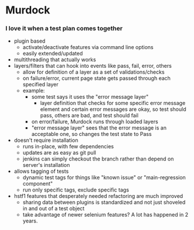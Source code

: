 Murdock
=======

### I love it when a test plan comes together


- plugin based
    - activate/deactivate features via command line options
    - easily extended/updated
- multithreading that actually works
- layers/filters that can hook into events like pass, fail, error, others
    - allow for definition of a layer as a set of validations/checks
    - on failure/error, current page state gets passed through each specified layer
    - example:
        - some test says it uses the "error message layer"
            - layer definition that checks for some specific error message element and certain error messages are okay, so test should pass, others are bad, and test should fail
        - on error/failure, Murdock runs through loaded layers
        - "error message layer" sees that the error message is an acceptable one, so changes the test state to Pass
- doesn't require installation
    - runs in-place, with few dependencies
    - updates are as easy as git pull
    - jenkins can simply checkout the branch rather than depend on server's installation
- allows tagging of tests
    - dynamic test tags for things like "known issue" or "main-regression component"
    - run only specific tags, exclude specific tags
- hstf1 features that desperately needed refactoring are much improved
    - sharing data between plugins is standardized and not just shoveled in and out of a test object
    - take advantage of newer selenium features? A lot has happened in 2 years.